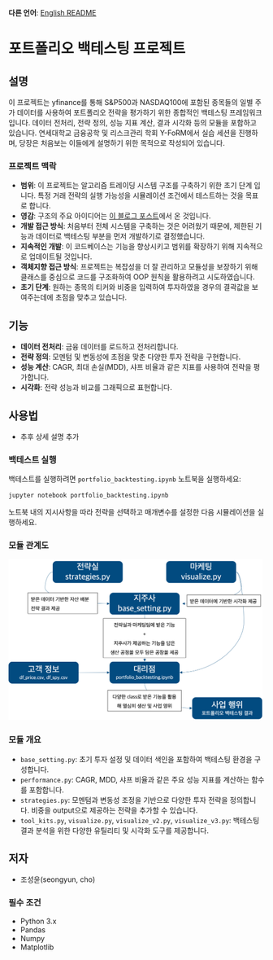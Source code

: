 **다른 언어**: [English README](README.md)

# 포트폴리오 백테스팅 프로젝트

## 설명
이 프로젝트는 yfinance를 통해 S&P500과 NASDAQ100에 포함된 종목들의 일별 주가 데이터를 사용하여 포트폴리오 전략을 평가하기 위한 종합적인 백테스팅 프레임워크입니다. 데이터 전처리, 전략 정의, 성능 지표 계산, 결과 시각화 등의 모듈을 포함하고 있습니다.
연세대학교 금융공학 및 리스크관리 학회 Y-FoRM에서 실습 세션을 진행하며, 당장은 처음보는 이들에게 설명하기 위한 목적으로 작성되어 있습니다.

### 프로젝트 맥락
- **범위**: 이 프로젝트는 알고리즘 트레이딩 시스템 구조를 구축하기 위한 초기 단계 입니다. 특정 거래 전략의 실행 가능성을 시뮬레이션 조건에서 테스트하는 것을 목표로 합니다.
- **영감**: 구조의 주요 아이디어는 [이 블로그 포스트](https://brunch.co.kr/@quantdaddy/203)에서 온 것입니다.
- **개발 접근 방식**: 처음부터 전체 시스템을 구축하는 것은 어려웠기 때문에, 제한된 기능과 데이터로 백테스팅 부분을 먼저 개발하기로 결정했습니다.
- **지속적인 개발**: 이 코드베이스는 기능을 향상시키고 범위를 확장하기 위해 지속적으로 업데이트될 것입니다.
- **객체지향 접근 방식**: 프로젝트는 복잡성을 더 잘 관리하고 모듈성을 보장하기 위해 클래스를 중심으로 코드를 구조화하여 OOP 원칙을 활용하려고 시도하였습니다.
- **초기 단계**: 원하는 종목의 티커와 비중을 입력하여 투자하였을 경우의 결곽값을 보여주는데에 초점을 맞추고 있습니다.

## 기능
- **데이터 전처리**: 금융 데이터를 로드하고 전처리합니다.
- **전략 정의**: 모멘텀 및 변동성에 초점을 맞춘 다양한 투자 전략을 구현합니다.
- **성능 계산**: CAGR, 최대 손실(MDD), 샤프 비율과 같은 지표를 사용하여 전략을 평가합니다.
- **시각화**: 전략 성능과 비교를 그래픽으로 표현합니다.

## 사용법
- 추후 상세 설명 추가

  
### 백테스트 실행
백테스트를 실행하려면 `portfolio_backtesting.ipynb` 노트북을 실행하세요:
```bash
jupyter notebook portfolio_backtesting.ipynb
```
노트북 내의 지시사항을 따라 전략을 선택하고 매개변수를 설정한 다음 시뮬레이션을 실행하세요.

### 모듈 관계도
<img src="backtesting_function/description.png" width="500">

### 모듈 개요
- `base_setting.py`: 초기 투자 설정 및 데이터 색인을 포함하여 백테스팅 환경을 구성합니다.
- `performance.py`: CAGR, MDD, 샤프 비율과 같은 주요 성능 지표를 계산하는 함수를 포함합니다.
- `strategies.py`: 모멘텀과 변동성 조정을 기반으로 다양한 투자 전략을 정의합니다. 비중을 output으로 제공하는 전략을 추가할 수 있습니다.
- `tool_kits.py`, `visualize.py`, `visualize_v2.py`, `visualize_v3.py`: 백테스팅 결과 분석을 위한 다양한 유틸리티 및 시각화 도구를 제공합니다.

## 저자
- 조성윤(seongyun, cho)

### 필수 조건
- Python 3.x
- Pandas
- Numpy
- Matplotlib

